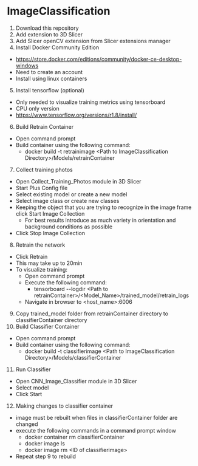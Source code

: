 # ImageClassification
1. Download this repository
2. Add extension to 3D Slicer
3. Add Slicer openCV extension from Slicer extensions manager
4. Install Docker Community Edition
- https://store.docker.com/editions/community/docker-ce-desktop-windows
- Need to create an account
- Install using linux containers
5. Install tensorflow (optional)
- Only needed to visualize training metrics using tensorboard
- CPU only version
-  https://www.tensorflow.org/versions/r1.8/install/
6. Build Retrain Container
- Open command prompt
- Build container using the following command:
  - docker build -t retrainimage \<Path to ImageClassification Directory\>/Models/retrainContainer
7. Collect training photos
- Open Collect_Training_Photos module in 3D Slicer
- Start Plus Config file
- Select existing model or create a new model
- Select image class or create new classes
- Keeping the object that you are trying to recognize in the image frame click Start Image Collection
  - For best results introduce as much variety in orientation and background conditions as possible
- Click Stop Image Collection
8. Retrain the network
- Click Retrain
- This may take up to 20min
- To visualize training:
  - Open command prompt
  - Execute the following command:
    - tensorboard --logdir \<Path to retrainContainer\>/\<Model_Name\>/trained_model/retrain_logs
  - Navigate in browser to \<host_name\>:6006
9. Copy trained_model folder from retrainContainer directory to classifierContainer directory
10. Build Classifier Container
- Open command prompt
- Build container using the following command:
  - docker build -t classifierimage \<Path to ImageClassification Directory\>/Models/classifierContainer
11. Run Classifier
- Open CNN_Image_Classifier module in 3D Slicer
- Select model
- Click Start
12. Making changes to classifier container
- image must be rebuilt when files in classifierContainer folder are changed
- execute the following commands in a command prompt window
  - docker container rm classifierContainer
  - docker image ls
  - docker image rm \<ID of classifierimage\>
- Repeat step 9 to rebuild 
